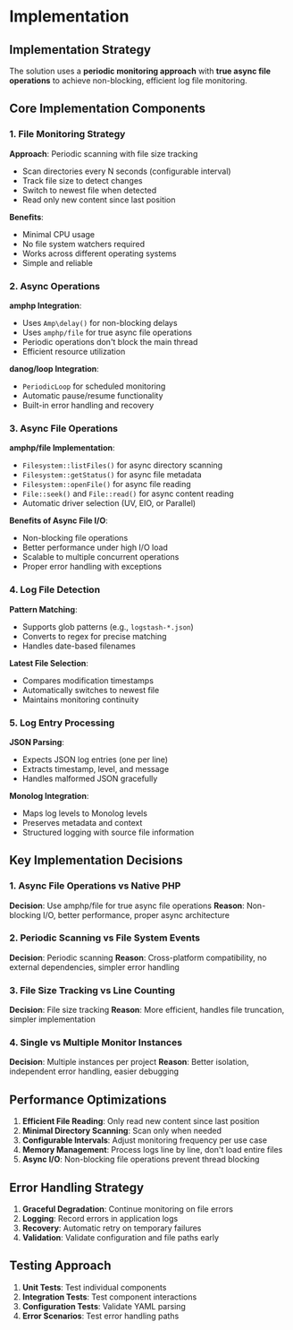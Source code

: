 # Implementation

## Implementation Strategy

The solution uses a **periodic monitoring approach** with **true async file operations** to achieve non-blocking, efficient log file monitoring.

## Core Implementation Components

### 1. File Monitoring Strategy

**Approach**: Periodic scanning with file size tracking
- Scan directories every N seconds (configurable interval)
- Track file size to detect changes
- Switch to newest file when detected
- Read only new content since last position

**Benefits**:
- Minimal CPU usage
- No file system watchers required
- Works across different operating systems
- Simple and reliable

### 2. Async Operations

**amphp Integration**:
- Uses `Amp\delay()` for non-blocking delays
- Uses `amphp/file` for true async file operations
- Periodic operations don't block the main thread
- Efficient resource utilization

**danog/loop Integration**:
- `PeriodicLoop` for scheduled monitoring
- Automatic pause/resume functionality
- Built-in error handling and recovery

### 3. Async File Operations

**amphp/file Implementation**:
- `Filesystem::listFiles()` for async directory scanning
- `Filesystem::getStatus()` for async file metadata
- `Filesystem::openFile()` for async file reading
- `File::seek()` and `File::read()` for async content reading
- Automatic driver selection (UV, EIO, or Parallel)

**Benefits of Async File I/O**:
- Non-blocking file operations
- Better performance under high I/O load
- Scalable to multiple concurrent operations
- Proper error handling with exceptions

### 4. Log File Detection

**Pattern Matching**:
- Supports glob patterns (e.g., `logstash-*.json`)
- Converts to regex for precise matching
- Handles date-based filenames

**Latest File Selection**:
- Compares modification timestamps
- Automatically switches to newest file
- Maintains monitoring continuity

### 5. Log Entry Processing

**JSON Parsing**:
- Expects JSON log entries (one per line)
- Extracts timestamp, level, and message
- Handles malformed JSON gracefully

**Monolog Integration**:
- Maps log levels to Monolog levels
- Preserves metadata and context
- Structured logging with source file information

## Key Implementation Decisions

### 1. Async File Operations vs Native PHP

**Decision**: Use amphp/file for true async file operations
**Reason**: Non-blocking I/O, better performance, proper async architecture

### 2. Periodic Scanning vs File System Events

**Decision**: Periodic scanning
**Reason**: Cross-platform compatibility, no external dependencies, simpler error handling

### 3. File Size Tracking vs Line Counting

**Decision**: File size tracking
**Reason**: More efficient, handles file truncation, simpler implementation

### 4. Single vs Multiple Monitor Instances

**Decision**: Multiple instances per project
**Reason**: Better isolation, independent error handling, easier debugging

## Performance Optimizations

1. **Efficient File Reading**: Only read new content since last position
2. **Minimal Directory Scanning**: Scan only when needed
3. **Configurable Intervals**: Adjust monitoring frequency per use case
4. **Memory Management**: Process logs line by line, don't load entire files
5. **Async I/O**: Non-blocking file operations prevent thread blocking

## Error Handling Strategy

1. **Graceful Degradation**: Continue monitoring on file errors
2. **Logging**: Record errors in application logs
3. **Recovery**: Automatic retry on temporary failures
4. **Validation**: Validate configuration and file paths early

## Testing Approach

1. **Unit Tests**: Test individual components
2. **Integration Tests**: Test component interactions
3. **Configuration Tests**: Validate YAML parsing
4. **Error Scenarios**: Test error handling paths 